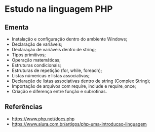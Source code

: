 # Estudo na linguagem PHP

## Ementa
- Instalação e configuração dentro do ambiente Windows;
- Declaração de variáveis;
- Declaração de variáveis dentro de string;
- Tipos primitivos;
- Operação matemáticas;
- Estruturas condicionais;
- Estruturas de repetição (for, while, foreach);
- Listas númericas e listas associativas;
- Declaração de listas associativas dentro de string (Complex String);
- Importação de arquivos com require, include e require_once;
- Criação e diferença entre função e subrotinas.

## Referências
- https://www.php.net/docs.php
- https://www.alura.com.br/artigos/php-uma-introducao-linguagem
